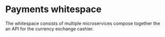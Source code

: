 # Payments whitespace

The whitespace consists of multiple microservices compose together the an API for the currency exchange cashier.    